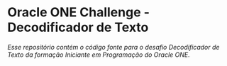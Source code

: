 # Oracle ONE Challenge - Decodificador de Texto

_Esse repositório contém o código fonte para o desafio Decodificador de Texto da formação Iniciante em Programação do Oracle ONE._
